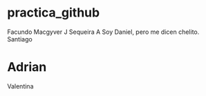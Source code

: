 # practica_github

Facundo
Macgyver J Sequeira A
Soy Daniel, pero me dicen chelito.
Santiago
# Adrian
Valentina 

